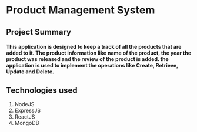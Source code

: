 # Product Management System

## Project Summary
#### This application is designed to keep a track of all the products that are added to it. The product information like name of the product, the year the product was released and the review of the product is added. the application is used to implement the operations like Create, Retrieve, Update and Delete. 

## Technologies used
1. NodeJS
2. ExpressJS
3. ReactJS 
4. MongoDB
